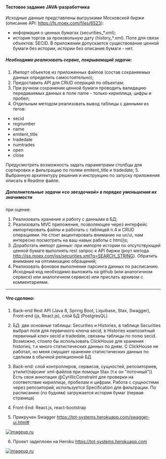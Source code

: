 #### Тестовое задание JAVA-разработчика
Исходные данные представлены выгрузками Московской биржи (описание API:
https://fs.moex.com/files/6523):
* информация о ценных бумагах (securities_*.xml);
* история торгов за произвольную дату (history_*.xml).
Поле для связи объектов: SECID. В приложении допускается существование
ценной бумаги без истории, истории без описания бумаги - нет.

##### Необходимо реализовать сервис, покрывающий задачи:
1. Импорт объектов из приложенных файлов (состав сохраняемых данных
определить самостоятельно);
2. Предоставить API для CRUD операций по объектам;
3. При ручном сохранении ценной бумаги проводить валидацию передаваемых
данных в поле name - только кириллица, цифры и пробел;
4. Отдельным методом реализовать вывод таблицы с данными из тегов:
* secid
* regnumber
* name
* emitent_title
* tradedate
* numtrades
* open
* close

Предусмотреть возможность задать параметрами столбцы для сортировки и
фильтрацию по полям emitent_title и tradedate;
5. Выбранную архитектуру решения и инструкцию по запуску приложения
описать в Readme файле.

##### Дополнительные задачи «со звездочкой» в порядке уменьшения их значимости
при оценке:
1. Реализовать хранение и работу с данными в БД;
2. Реализовать MVC приложение, позволяющее через интерфейс
импортировать файлы и работать с таблицей п.4 и CRUD операциями. Не
стоит акцентировать внимание на ux/ui, нам интересно посмотреть на ваш
навык работы с html/js;
3. Доработать импорт данных: при импорте истории по отсутствующей ценной
бумаге выполнять rest запрос к API биржи (роут метода
http://iss.moex.com/iss/securities.xml?q=SEARCH_STRING). Обратить
внимание на оптимизацию обращений;
4. Реализовать фоновое выполнение парсинга данных по расписанию.
Исходный код необходимо выложить на github (или аналогичном сервисе) или аналогичном сервисе) или
 прислать архивом с комментариями.

----------------------------

##### Что сделано:
1. Back-end Rest API (Java 8, Spring Boot, Liquibase, Stax, Swagger), Front-end (js, React.js), слой БД (PostgresQL)

2. БД: две основные таблицы: Securities и Histories, в таблице Securities выбрал поля для первичного ключа secid,
в Histories композитный первичный ключ secid и tradedate, связаны таблицы по полю secid. Возможно, стоило бы использовать 
ClickHouse для хранения histories, т.к много статистических данных по дням. С ClickHouse не работал, но меня смущает
хранение статистических данных по сделкам в обычной реляционной БД

3. Back-end: слой контроллеров, сервисов, сущностей, репозиториев, утилит(парсинг xml-файлов при помощи Stax (т.к он "поточный"))
Есть своя аннотация @CyrillicConstraint для проверки на соответствие кириллице, пробелам и цифрам. Работа с сущностями
через репозиторий, используется Specification для фильтрации. По расписанию (по будням) загружается история бумаг (первая страница)

4. Front-End: React.js, react-bootstrap

5. Прикручен Swagger https://tot-systems.herokuapp.com/swagger-ui.html#

[![imageup.ru](https://imageup.ru/img213/3618426/swaggerui.png)](https://imageup.ru/img213/3618426/swaggerui.png.html)

6. Проект задеплоен на Heroku https://tot-systems.herokuapp.com

[![imageup.ru](https://imageup.ru/img83/3618425/histories.png)](https://imageup.ru/img83/3618425/histories.png.html)
